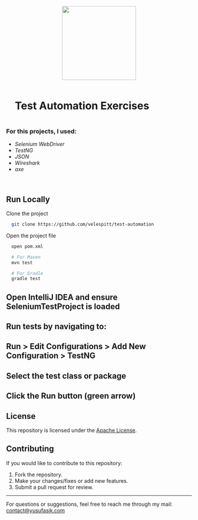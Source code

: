 <div align="center">
  <img src="https://github.com/user-attachments/assets/0f9e2e37-3d0d-4767-a317-a978d0d63ced" height=200/>
</div>

<div id="user-content-toc">
  <ul>
    <summary><h1 style="display: inline-block;">Test Automation Exercises</h1></summary>
  </ul>
</div>

### For this projects, I used:
- *Selenium WebDriver*
- *TestNG*
- *JSON*
- *Wireshark*
- *axe*
<br/>

## Run Locally

Clone the project

```bash
  git clone https://github.com/velespitt/test-automation
```
Open the project file

```bash
  open pom.xml

  # For Maven
  mvn test

  # For Gradle
  gradle test
```
## Open IntelliJ IDEA and ensure SeleniumTestProject is loaded
## Run tests by navigating to:
## Run > Edit Configurations > Add New Configuration > TestNG
## Select the test class or package
## Click the Run button (green arrow)

## License

This repository is licensed under the [Apache License](LICENSE).

## Contributing

If you would like to contribute to this repository:

1. Fork the repository.
2. Make your changes/fixes or add new features.
3. Submit a pull request for review.

---

For questions or suggestions, feel free to reach me through my mail: contact@yusufasik.com

